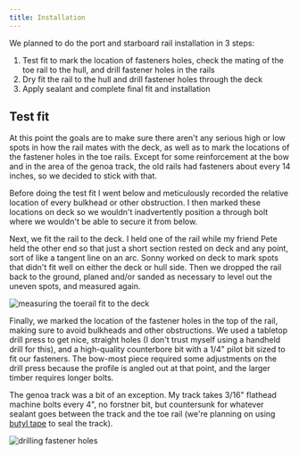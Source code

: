 ```yaml
---
title: Installation
---
```


We planned to do the port and starboard rail installation in 3 steps:

1. Test fit to mark the location of fasteners holes, check the mating of the toe rail to the hull,
   and drill fastener holes in the rails
2. Dry fit the rail to the hull and drill fastener holes through the deck
3. Apply sealant and complete final fit and installation

## Test fit ##

At this point the goals are to make sure there aren't any serious high or low spots in how the rail
mates with the deck, as well as to mark the locations of the fastener holes in the toe rails. Except
for some reinforcement at the bow and in the area of the genoa track, the old rails had fasteners about
every 14 inches, so we decided to stick with that.

Before doing the test fit I went below and meticulously recorded the relative location of every bulkhead
or other obstruction. I then marked these locations on deck so we wouldn't inadvertently position a
through bolt where we wouldn't be able to secure it from below.

Next, we fit the rail to the deck. I held one of the rail while my friend Pete held the other end
so that just a short section rested on deck and any point, sort of like a tangent line on
an arc. Sonny worked on deck to mark spots that didn't fit well on either the deck or hull side.
Then we dropped the rail back to the ground, planed and/or sanded as necessary to level out the
uneven spots, and measured again.

 ![measuring the toerail fit to the deck](images/dry-fit-deck-measurements-web.jpg
   "Measuring the rail to ensure a tight fit to the deck")

Finally, we marked the location of the fastener holes in the top of the rail, making sure to avoid
bulkheads and other obstructions. We used a tabletop drill press to get nice, straight holes (I don't
trust myself using a handheld drill for this), and a
high-quality counterbore bit with a 1/4" pilot bit sized to fit our fasteners.
The bow-most piece required some adjustments on the drill press
because the profile is angled out at that point, and the larger timber requires longer bolts.

The genoa track was a bit of an exception. My track takes 3/16" flathead machine bolts every 4", no forstner bit,
but countersunk for whatever sealant goes between the track and the toe rail (we're planning on using
[butyl tape](https://shop.marinehowto.com/products/bed-it-tape) to seal the track).

![drilling fastener holes](images/dry-fit-fastener-holes-web.jpg "Drilling fastener holes on a tabletop drill press")

